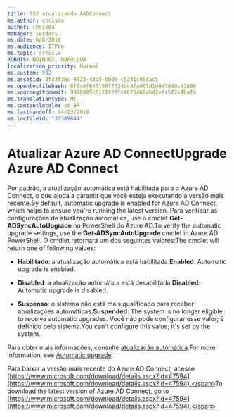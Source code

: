 ```yaml
---
title: 932 atualizando AADConnect
ms.author: chrisda
author: chrisda
manager: serdars
ms.date: 6/8/2018
ms.audience: ITPro
ms.topic: article
ROBOTS: NOINDEX, NOFOLLOW
localization_priority: Normal
ms.custom: 932
ms.assetid: 8f43f36c-9722-43a4-b0de-c5341c06dac5
ms.openlocfilehash: 8ffa8f64019077034bc4fad61d1d843849c42898
ms.sourcegitcommit: 9d78905c512192ffc4675468abd2efc5f2e4baf4
ms.translationtype: MT
ms.contentlocale: pt-BR
ms.lasthandoff: 04/23/2019
ms.locfileid: "32389644"
---
```

# <a name="upgrade-azure-ad-connect"></a><span data-ttu-id="b1eb4-102">Atualizar Azure AD Connect</span><span class="sxs-lookup"><span data-stu-id="b1eb4-102">Upgrade Azure AD Connect</span></span>

<span data-ttu-id="b1eb4-103">Por padrão, a atualização automática está habilitada para o Azure AD Connect, o que ajuda a garantir que você esteja executando a versão mais recente.</span><span class="sxs-lookup"><span data-stu-id="b1eb4-103">By default, automatic upgrade is enabled for Azure AD Connect, which helps to ensure you're running the latest version.</span></span> <span data-ttu-id="b1eb4-104">Para verificar as configurações de atualização automática, use o cmdlet **Get-ADSyncAutoUpgrade** no PowerShell do Azure AD.</span><span class="sxs-lookup"><span data-stu-id="b1eb4-104">To verify the automatic upgrade settings, use the **Get-ADSyncAutoUpgrade** cmdlet in Azure AD PowerShell.</span></span> <span data-ttu-id="b1eb4-105">O cmdlet retornará um dos seguintes valores:</span><span class="sxs-lookup"><span data-stu-id="b1eb4-105">The cmdlet will return one of following values:</span></span> 

- <span data-ttu-id="b1eb4-106">**Habilitado**: a atualização automática está habilitada.</span><span class="sxs-lookup"><span data-stu-id="b1eb4-106">**Enabled**: Automatic upgrade is enabled.</span></span>

- <span data-ttu-id="b1eb4-107">**Disabled**: a atualização automática está desabilitada.</span><span class="sxs-lookup"><span data-stu-id="b1eb4-107">**Disabled**: Automatic upgrade is disabled.</span></span>

- <span data-ttu-id="b1eb4-108">**Suspenso**: o sistema não está mais qualificado para receber atualizações automáticas.</span><span class="sxs-lookup"><span data-stu-id="b1eb4-108">**Suspended**: The system is no longer eligible to receive automatic upgrades.</span></span> <span data-ttu-id="b1eb4-109">Você não pode configurar esse valor; é definido pelo sistema.</span><span class="sxs-lookup"><span data-stu-id="b1eb4-109">You can't configure this value; it's set by the system.</span></span> 

<span data-ttu-id="b1eb4-110">Para obter mais informações, consulte [atualização automática](https://docs.microsoft.com/azure/active-directory/connect/active-directory-aadconnect-feature-automatic-upgrade).</span><span class="sxs-lookup"><span data-stu-id="b1eb4-110">For more information, see [Automatic upgrade](https://docs.microsoft.com/azure/active-directory/connect/active-directory-aadconnect-feature-automatic-upgrade).</span></span>

<span data-ttu-id="b1eb4-111">Para baixar a versão mais recente do Azure AD Connect, acesse [https://www.microsoft.com/download/details.aspx?id=47594](https://www.microsoft.com/download/details.aspx?id=47594).</span><span class="sxs-lookup"><span data-stu-id="b1eb4-111">To download the latest version of Azure AD Connect, go to [https://www.microsoft.com/download/details.aspx?id=47594](https://www.microsoft.com/download/details.aspx?id=47594).</span></span>
